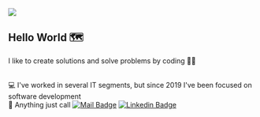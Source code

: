 <img width="auto" src="https://i.imgur.com/Wpoh2dD.jpg">

## Hello World :world_map:

I like to create solutions and solve problems by coding :technologist:

 <br/> :computer: I've worked in several IT segments, but since 2019 I've been focused on software development
 <br/> :call_me_hand: Anything just call
[![Mail Badge](https://img.shields.io/badge/-gui@codwx.com-c14438?style=flat-square&logo=Gmail&logoColor=white&link=mailto:gui@codwx.com)](mailto:gui@codwx.com)
[![Linkedin Badge](https://img.shields.io/badge/-Guilherme_(Gui)_César-blue?style=flat-square&logo=Linkedin&logoColor=white&link=https://www.linkedin.com/in/gheesezer/)](https://www.linkedin.com/in/gheesezer/)
